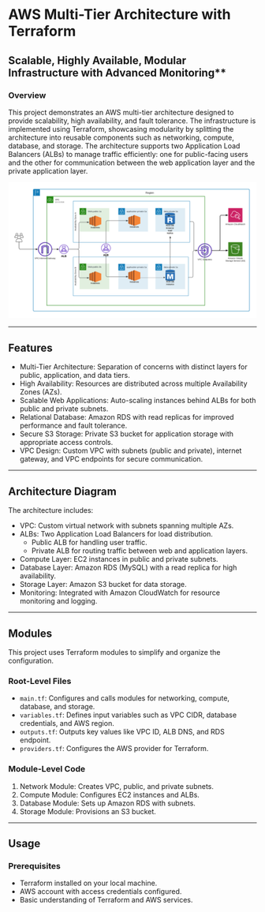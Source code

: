 # AWS Multi-Tier Architecture with Terraform  
## Scalable, Highly Available, Modular Infrastructure with Advanced Monitoring**  


### Overview
This project demonstrates an AWS multi-tier architecture designed to provide scalability, high availability, and fault tolerance. The infrastructure is implemented using Terraform, showcasing modularity by splitting the architecture into reusable components such as networking, compute, database, and storage. The architecture supports two Application Load Balancers (ALBs) to manage traffic efficiently: one for public-facing users and the other for communication between the web application layer and the private application layer.


![AWS Multi-Tier Architecture Diagram](Architecture/architecture-diagram.png)


---

## Features
- Multi-Tier Architecture: Separation of concerns with distinct layers for public, application, and data tiers.
- High Availability: Resources are distributed across multiple Availability Zones (AZs).
- Scalable Web Applications: Auto-scaling instances behind ALBs for both public and private subnets.
- Relational Database: Amazon RDS with read replicas for improved performance and fault tolerance.
- Secure S3 Storage: Private S3 bucket for application storage with appropriate access controls.
- VPC Design: Custom VPC with subnets (public and private), internet gateway, and VPC endpoints for secure communication.

---

## Architecture Diagram
The architecture includes:
- VPC: Custom virtual network with subnets spanning multiple AZs.
- ALBs: Two Application Load Balancers for load distribution.
  - Public ALB for handling user traffic.
  - Private ALB for routing traffic between web and application layers.
- Compute Layer: EC2 instances in public and private subnets.
- Database Layer: Amazon RDS (MySQL) with a read replica for high availability.
- Storage Layer: Amazon S3 bucket for data storage.
- Monitoring: Integrated with Amazon CloudWatch for resource monitoring and logging.

---

## Modules
This project uses Terraform modules to simplify and organize the configuration.

### Root-Level Files
- `main.tf`: Configures and calls modules for networking, compute, database, and storage.
- `variables.tf`: Defines input variables such as VPC CIDR, database credentials, and AWS region.
- `outputs.tf`: Outputs key values like VPC ID, ALB DNS, and RDS endpoint.
- `providers.tf`: Configures the AWS provider for Terraform.

### Module-Level Code
1. Network Module: Creates VPC, public, and private subnets.
2. Compute Module: Configures EC2 instances and ALBs.
3. Database Module: Sets up Amazon RDS with subnets.
4. Storage Module: Provisions an S3 bucket.

---

## Usage

### Prerequisites
- Terraform installed on your local machine.
- AWS account with access credentials configured.
- Basic understanding of Terraform and AWS services.

